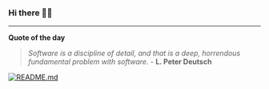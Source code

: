 ### Hi there 👋🏻


---

**Quote of the day**

> *Software is a discipline of detail, and that is a deep, horrendous fundamental problem with software.* - **L. Peter Deutsch** 

[![README.md](https://github.com/marcolovazzano/marcolovazzano/actions/workflows/readme.yml/badge.svg)](https://github.com/marcolovazzano/marcolovazzano/actions/workflows/readme.yml)
